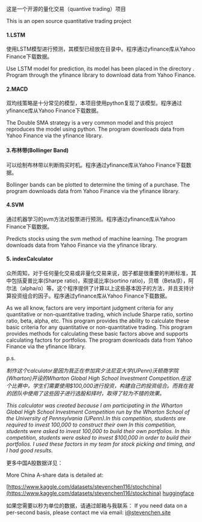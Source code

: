 这是一个开源的量化交易（quantive trading）项目

This is an open source quantitative trading project

#### 1.LSTM

使用LSTM模型进行预测，其模型已经放在目录中。程序通过yfinance库从Yahoo Finance下载数据。

Use LSTM model for prediction, its model has been placed in the directory . Program through the yfinance library to download data from Yahoo Finance.

#### 2.MACD

双均线策略是十分常见的模型，本项目使用python复现了该模型。程序通过yfinance库从Yahoo Finance下载数据。

The Double SMA strategy is a very common model and this project reproduces the model using python. The program downloads data from Yahoo Finance via the yfinance library.

#### 3.布林带(Bollinger Band)

可以绘制布林带以判断购买时机。程序通过yfinance库从Yahoo Finance下载数据。

Bollinger bands can be plotted to determine the timing of a purchase. The program downloads data from Yahoo Finance via the yfinance library.

#### 4.SVM

通过机器学习的svm方法对股票进行预测。程序通过yfinance库从Yahoo Finance下载数据。

Predicts stocks using the svm method of machine learning. The program downloads data from Yahoo Finance via the yfinance library.

#### 5. indexCalculator

众所周知，对于任何量化交易或非量化交易来说，因子都是很重要的判断标准，其中包括夏普比率(Sharpe ratio)，索提诺比率(sortino ratio)，贝塔（Beta/β），阿尔法（alpha/α）等。这个程序提供了计算以上这些基本因子的方法，并且支持计算投资组合的因子。程序通过yfinance库从Yahoo Finance下载数据。

As we all know, factors are very important judgment criteria for any quantitative or non-quantitative trading, which include Sharpe ratio, sortino ratio, beta, alpha, etc. This program provides the ability to calculate these basic criteria for any quantitative or non-quantitative trading. This program provides methods for calculating these basic factors above and supports calculating factors for portfolios. The program downloads data from Yahoo Finance via the yfinance library.

p.s.

*制作这个calculator是因为我正在参加宾夕法尼亚大学(UPenn)沃顿商学院(Wharton)开设的Wharton Global High School Investment Competition.在这个比赛中，学生们需要使用$100,000进行投资，构建自己的投资组合。而我在我的团队中使用了这些因子进行选股和择时，取得了较为不错的效果。*

*This calculator was created because I am participating in the Wharton Global High School Investment Competition run by the Wharton School of the University of Pennsylvania (UPenn).In this competition, students are required to invest 100,000 to construct their own In this competition, students were asked to invest 100,000 to build their own portfolios. In this competition, students were asked to invest $100,000 in order to build their portfolios. I used these factors in my team for stock picking and timing, and I had good results.*







更多中国A股数据详见：

More China A-share data is detailed at:

[https://www.kaggle.com/datasets/stevenchen116/stochchina](https://www.kaggle.com/datasets/stevenchen116/stockchina)
[huggingface](https://huggingface.co/datasets/StevenChen16/Stock-China-daily)


如果您需要以秒为单位的数据，请通过邮箱与我联系：
If you need data on a per-second basis, please contact me via email:
[i@stevenchen.site](mailto:i@stevenchen.site)
